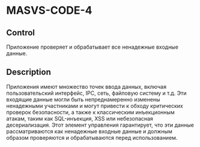 # MASVS-CODE-4

## Control

Приложение проверяет и обрабатывает все ненадежные входные данные.

## Description

Приложения имеют множество точек ввода данных, включая пользовательский интерфейс, IPC, сеть, файловую систему и т.д. Эти входящие данные могли быть непреднамеренно изменены ненадежными участниками и могут привести к обходу критических проверок безопасности, а также к классическим инъекционным атакам, таким как SQL-инъекция, XSS или небезопасная десериализация. Этот элемент управления гарантирует, что эти данные рассматриваются как ненадежные входные данные и должным образом проверяются и обрабатываются перед использованием.
